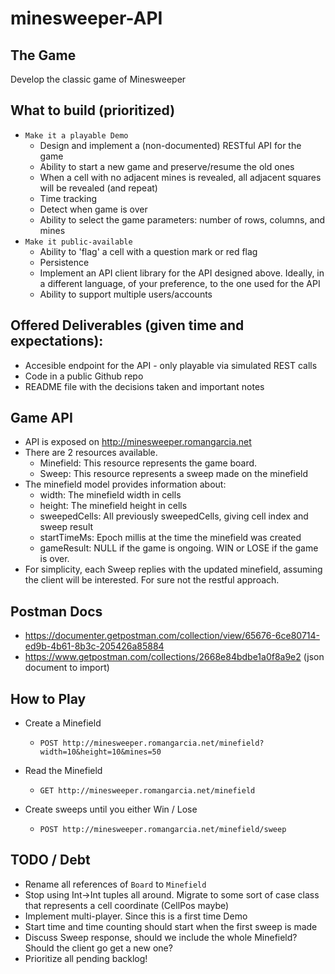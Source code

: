 # minesweeper-API

## The Game
Develop the classic game of Minesweeper

## What to build (prioritized)
 * `Make it a playable Demo`
   * Design and implement a (non-documented) RESTful API for the game
   * Ability to start a new game and preserve/resume the old ones
   * When a cell with no adjacent mines is revealed, all adjacent squares will be revealed (and repeat)
   * Time tracking
   * Detect when game is over
   * Ability to select the game parameters: number of rows, columns, and mines
 * `Make it public-available`
   * Ability to 'flag' a cell with a question mark or red flag
   * Persistence
   * Implement an API client library for the API designed above. Ideally, in a different language, of your preference, to the one used for the API
   * Ability to support multiple users/accounts

## Offered Deliverables (given time and expectations):
 * Accesible endpoint for the API - only playable via simulated REST calls
 * Code in a public Github repo
 * README file with the decisions taken and important notes

## Game API
 * API is exposed on http://minesweeper.romangarcia.net
 * There are 2 resources available.
   * Minefield: This resource represents the game board.
   * Sweep: This resource represents a sweep made on the minefield
 * The minefield model provides information about:
   * width: The minefield width in cells
   * height: The minefield height in cells
   * sweepedCells: All previously sweepedCells, giving cell index and sweep result 
   * startTimeMs: Epoch millis at the time the minefield was created
   * gameResult: NULL if the game is ongoing. WIN or LOSE if the game is over.
 * For simplicity, each Sweep replies with the updated minefield, assuming the client will be interested. 
 For sure not the restful approach.
 
## Postman Docs
 * https://documenter.getpostman.com/collection/view/65676-6ce80714-ed9b-4b61-8b3c-205426a85884
 * https://www.getpostman.com/collections/2668e84bdbe1a0f8a9e2  (json document to import)
 
## How to Play
 * Create a Minefield
   * `POST http://minesweeper.romangarcia.net/minefield?width=10&height=10&mines=50`

 * Read the Minefield
   * `GET http://minesweeper.romangarcia.net/minefield`

 * Create sweeps until you either Win / Lose
   * `POST http://minesweeper.romangarcia.net/minefield/sweep`
   
## TODO / Debt
 * Rename all references of `Board` to `Minefield`
 * Stop using Int->Int tuples all around. Migrate to some sort of case class that represents a cell coordinate (CellPos maybe)
 * Implement multi-player. Since this is a first time Demo
 * Start time and time counting should start when the first sweep is made
 * Discuss Sweep response, should we include the whole Minefield? Should the client go get a new one?
 * Prioritize all pending backlog!
